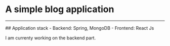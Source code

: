 # A simple blog application
<hr />
## Application stack
-  Backend: Spring, MongoDB
-  Frontend: React Js

I am currenty working on the backend part.
